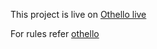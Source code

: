 This project is live on [Othello live](https://lopesamit.github.io/othello/)

For rules refer [othello](http://www.othelloonline.org/)
